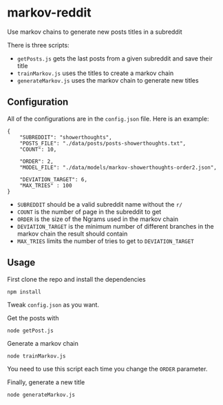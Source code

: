 # markov-reddit
Use markov chains to generate new posts titles in a subreddit

There is three scripts:

- `getPosts.js` gets the last posts from a given subreddit and save their title
- `trainMarkov.js` uses the titles to create a markov chain
- `generateMarkov.js` uses the markov chain to generate new titles

## Configuration

All of the configurations are in the `config.json` file. Here is an example:

    {
        "SUBREDDIT": "showerthoughts",
        "POSTS_FILE": "./data/posts/posts-showerthoughts.txt",
        "COUNT": 10,

        "ORDER": 2,
        "MODEL_FILE": "./data/models/markov-showerthoughts-order2.json",

        "DEVIATION_TARGET": 6,
        "MAX_TRIES" : 100
    }

- `SUBREDDIT` should be a valid subreddit name without the `r/`
- `COUNT` is the number of page in the subreddit to get
- `ORDER` is the size of the Ngrams used in the markov chain
- `DEVIATION_TARGET` is the minimum number of different branches in the markov chain the result should contain
- `MAX_TRIES` limits the number of tries to get to `DEVIATION_TARGET`

## Usage

First clone the repo and install the dependencies

    npm install

Tweak `config.json` as you want.

Get the posts with

    node getPost.js

Generate a markov chain

    node trainMarkov.js

You need to use this script each time you change the `ORDER` parameter.

Finally, generate a new title

    node generateMarkov.js
